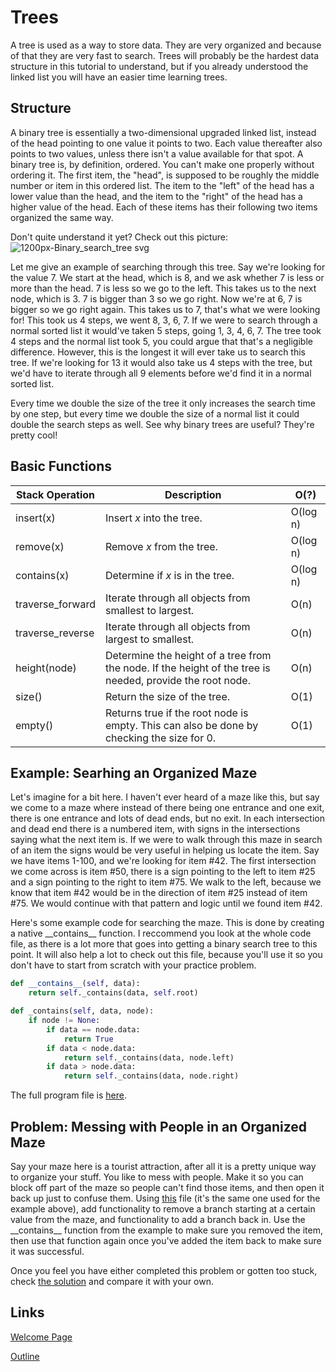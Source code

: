 # Trees
A tree is used as a way to store data. They are very organized and because of that they are very fast to search. Trees will probably be the hardest data structure in this tutorial to understand, but if you already understood the linked list you will have an easier time learning trees.

## Structure
A binary tree is essentially a two-dimensional upgraded linked list, instead of the head pointing to one value it points to two. Each value thereafter also points to two values, unless there isn't a value available for that spot. A binary tree is, by definition, ordered. You can't make one properly without ordering it. The first item, the "head", is supposed to be roughly the middle number or item in this ordered list. The item to the "left" of the head has a lower value than the head, and the item to the "right" of the head has a higher value of the head. Each of these items has their following two items organized the same way.

Don't quite understand it yet? Check out this picture:
![1200px-Binary_search_tree svg](https://user-images.githubusercontent.com/97632407/178615031-1070645a-68d6-46e3-9543-7463422526be.png)

Let me give an example of searching through this tree. Say we're looking for the value 7. We start at the head, which is 8, and we ask whether 7 is less or more than the head. 7 is less so we go to the left. This takes us to the next node, which is 3. 7 is bigger than 3 so we go right. Now we're at 6, 7 is bigger so we go right again. This takes us to 7, that's what we were looking for! This took us 4 steps, we went 8, 3, 6, 7. If we were to search through a normal sorted list it would've taken 5 steps, going 1, 3, 4, 6, 7. The tree took 4 steps and the normal list took 5, you could argue that that's a negligible difference. However, this is the longest it will ever take us to search this tree. If we're looking for 13 it would also take us 4 steps with the tree, but we'd have to iterate through all 9 elements before we'd find it in a normal sorted list.

Every time we double the size of the tree it only increases the search time by one step, but every time we double the size of a normal list it could double the search steps as well. See why binary trees are useful? They're pretty cool!

## Basic Functions
| Stack Operation | Description | O(?) |
| --- | --- | --- |
| insert(x) | Insert _x_ into the tree. | O(log n) |
| remove(x) | Remove _x_ from the tree. | O(log n) |
| contains(x) | Determine if _x_ is in the tree. | O(log n) |
| traverse_forward | Iterate through all objects from smallest to largest. | O(n) |
| traverse_reverse | Iterate through all objects from largest to smallest. | O(n) |
| height(node) | Determine the height of a tree from the node. If the height of the tree is needed, provide the root node. | O(n) |
| size() | Return the size of the tree. | O(1) |
| empty() | Returns true if the root node is empty. This can also be done by checking the size for 0. | O(1) |

## Example: Searhing an Organized Maze
Let's imagine for a bit here. I haven't ever heard of a maze like this, but say we come to a maze where instead of there being one entrance and one exit, there is one entrance and lots of dead ends, but no exit. In each intersection and dead end there is a numbered item, with signs in the intersections saying what the next item is. If we were to walk through this maze in search of an item the signs would be very useful in helping us locate the item. Say we have items 1-100, and we're looking for item #42. The first intersection we come across is item #50, there is a sign pointing to the left to item #25 and a sign pointing to the right to item #75. We walk to the left, because we know that item #42 would be in the direction of item #25 instead of item #75. We would continue with that pattern and logic until we found item #42.

Here's some example code for searching the maze. This is done by creating a native \_\_contains\_\_ function. I reccommend you look at the whole code file, as there is a lot more that goes into getting a binary search tree to this point. It will also help a lot to check out this file, because you'll use it so you don't have to start from scratch with your practice problem.
```python
def __contains__(self, data):
    return self._contains(data, self.root)

def _contains(self, data, node):
    if node != None:
        if data == node.data:
            return True
        if data < node.data:
            return self._contains(data, node.left)
        if data > node.data:
            return self._contains(data, node.right)
```

The full program file is [here](trees_example.py).

## Problem: Messing with People in an Organized Maze
Say your maze here is a tourist attraction, after all it is a pretty unique way to organize your stuff. You like to mess with people. Make it so you can block off part of the maze so people can't find those items, and then open it back up just to confuse them. Using [this](trees_example.py) file (it's the same one used for the example above), add functionality to remove a branch starting at a certain value from the maze, and functionality to add a branch back in. Use the \_\_contains\_\_ function from the example to make sure you removed the item, then use that function again once you've added the item back to make sure it was successful.

Once you feel you have either completed this problem or gotten too stuck, check [the solution](trees_problem_solution.py) and compare it with your own.

## Links
[Welcome Page](0-welcome.md)

[Outline](outline.md)
